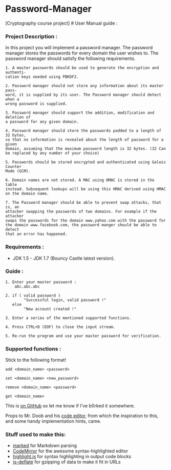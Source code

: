 Password-Manager
================

[Cryptography course project] # User Manual guide :

### Project Description :

In this project you will implement a password manager. The password manager
stores the passwords for every domain the user wishes to. The password manager
should satisfy the following requirements.

```
1. A master passwords should be used to generate the encryption and authenti-
cation keys needed using PBKDF2.

2. Password manager should not store any information about its master pass-
word, it is supplied by its user. The Password manager should detect when a
wrong password is supplied.

3. Password manager should support the addition, modification and deletion of
a password for any given domain.

4. Password manager should store the passwords padded to a length of 32 bytes,
so that no information is revealed about the length of password for a given
domain, assuming that the maximum password length is 32 bytes. (32 Can
be replaced by any number of your choice)

5. Passwords should be stored encrypted and authenticated using Galois Counter
Mode (GCM).

6. Domain names are not stored. A MAC using HMAC is stored in the table
instead. Subsequent lookups will be using this HMAC derived using HMAC
on the domain name.

7. The Password manager should be able to prevent swap attacks, that is, an
attacker swapping the passwords of two domains. For example if the attacker
swaps the passwords for the domain www.yahoo.com with the password for
the domain www.facebook.com, the password manger should be able to detect
that an error has happened.
```

### Requirements :

 * JDK 1.5 - JDK 1.7 (Bouncy Castle latest version).

###  Guide :


```
1. Enter your master password : 
	abc.abc.abc

2. if ( valid password ) 
		"Successful login, valid password !"
   else
   		"New account created !"

3. Enter a series of the mentioned supported functions.

4. Press CTRL+D (EOF) to close the input stream.

5. Re-run the program and use your master password for verification.

```


###  Supported functions :

Stick to the following format!

```
add <domain_name> <password>
```

```
set <domain_name> <new_password>
```

```
remove <domain_name> <password>
```

```
get <domain_name>
```

 
This is [on GitHub](https://github.com/jbt/markdown-editor) so let me know if I've b0rked it somewhere.


Props to Mr. Doob and his [code editor](http://mrdoob.com/projects/code-editor/), from which
the inspiration to this, and some handy implementation hints, came.

### Stuff used to make this:

 * [marked](https://github.com/chjj) for Markdown parsing
 * [CodeMirror](http://codemirror.net/) for the awesome syntax-highlighted editor
 * [highlight.js](http://softwaremaniacs.org/soft/highlight/en/) for syntax highlighting in output code blocks
 * [js-deflate](https://github.com/dankogai/js-deflate) for gzipping of data to make it fit in URLs
